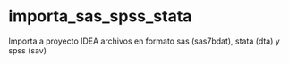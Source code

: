 # importa_sas_spss_stata
Importa a proyecto IDEA archivos en formato sas (sas7bdat), stata (dta) y spss (sav)
